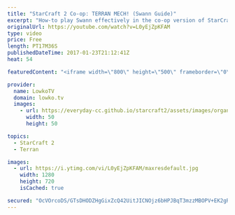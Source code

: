 ```yaml
---
title: "StarCraft 2 Co-op: TERRAN MECH! (Swann Guide)"
excerpt: "How-to play Swann effectively in the co-op version of StarCraft 2. Subscribe for more videos: http://lowko.tv/youtube More co-op: https://goo.gl/4EmHtK  Swann is an incredibly strong commander in the game but he can be quite tricky to play as well. His early game is very weak in comparison, where as"
originalUrl: https://youtube.com/watch?v=L0yEjZpKFAM
type: video
price: Free
length: PT17M36S
publishedDateTime: 2017-01-23T21:12:41Z
heat: 54

featuredContent: "<iframe width=\"800\" height=\"500\" frameborder=\"0\" src=\"https://www.youtube.com/embed/L0yEjZpKFAM\" allow=\"accelerometer; autoplay; encrypted-media; gyroscope; picture-in-picture\" allowfullscreen></iframe>"

provider:
  name: LowkoTV
  domain: lowko.tv
  images:
    - url: https://everyday-cc.github.io/starcraft2/assets/images/organizations/lowko.tv-50x50.jpg
      width: 50
      height: 50

topics:
  - StarCraft 2
  - Terran

images:
  - url: https://i.ytimg.com/vi/L0yEjZpKFAM/maxresdefault.jpg
    width: 1280
    height: 720
    isCached: true

secured: "OcVOrcoDS/GTsDHODZHgGixZcQ42UitJICNOjz6bHPJBqT3mzzMBOPV+EK2gRoq7N4g/pAYZtpv/sXgK0NtrC4rzCQd2b8hW31nE5AMC23AG807sDGDEK1PhIGXSnMrM2kuRPv/gMsXzOuQ5SppepxZfWQF3Y2SMSyusi1uKo+r/E63XKtt/6ZglLY+nXCuzBsRj7jUnET+yY1MNw9mcJQVUwVlXNcH8vMCQvAvV+BHkl/ODZKTtxsnLkat0Un59irV8VhgIYFYiTyjl1IIVnEZC548SL39HGbvSNq60Wd4zK4OIjJnH36RoCao+MluPAf5se5eh3Jo+idKs/wtkTMccamllzpdEl3Suin5s5eOPtnoWGEWoKzaLoAqZEWJ6iqO7xPBqUC6/S35zRnS+wMiTVFHxRTttH/IAIiulroQz+7eiugZKSlp/YRgLB4Tu;9YWuOKPtm52tH3uFIjgn5w=="
---
```


